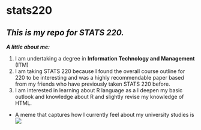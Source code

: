 # stats220

## *This is my repo for STATS 220.* 

***A little about me:***

1. I am undertaking a degree in **Information Technology and Management** (ITM)
2. I am taking STATS 220 because I found the overall course outline for 220 to be interesting and was a highly recommendable paper based from my friends who have previously taken STATS 220 before. 
3. I am interested in learning about R language as a I deepen my basic outlook and knowledge about R and slightly revise my knowledge of HTML.

* A meme that captures how I currently feel about my university studies is ![](https://c.tenor.com/8druEACXtX8AAAAd/tenor.gif)
